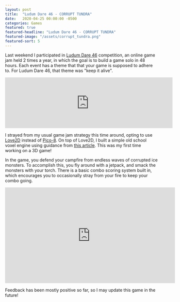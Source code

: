 ```yaml
---
layout: post
title:  "Ludum Dare 46 - CORRUPT TUNDRA"
date:   2020-04-25 00:00:00 -0500
categories: Games
featured: true
featured-headline: "Ludum Dare 46 - CORRUPT TUNDRA"
featured-image: "/assets/corrupt_tundra.png"
featured-sort: 5
---
```


Last weekend I participated in [Ludum Dare 46](https://ldjam.com/events/ludum-dare/46) competition, an online game jam held 2 times a year, in which the goal is to build a game solo in 48 hours. Each event has a theme that that your game is supposed to adhere to. For Ludum Dare 46, that theme was "keep it alive".

<div class='image-container'>
<iframe src="https://itch.io/embed/615886?dark=true" width="552" height="167" frameborder="0"></iframe>
</div>

I strayed from my usual game jam strategy this time around, opting to use [Love2D](https://love2d.org/) instead of [Pico-8](https://www.lexaloffle.com/pico-8.php). On top of Love2D, I built a simple old school voxel engine using guidance from [this article](https://github.com/s-macke/VoxelSpace). This was my first time working on a 3D game!

In the game, you defend your campfire from endless waves of corrupted ice monsters. To accomplish this, you fly around with a jetpack, and smack the monsters with your torch. There is a basic combo scoring system built in, which encourages you to occasionally stray from your fire to keep your combo going.

<div class='image-container'>
<div class="youtube-wrapper">
<iframe width="560px" height="315px" src="https://www.youtube.com/embed/c9pzuTSrMVc" frameborder="0" allowfullscreen>
</iframe>
</div>
</div>

Feedback has been mostly positive so far, so I may update this game in the future!
